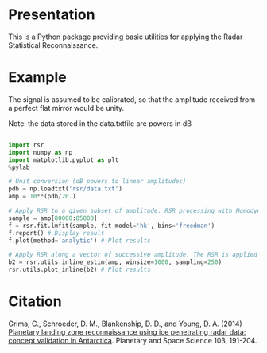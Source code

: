 # Presentation

This is a Python package providing basic utilities for applying the Radar Statistical Reconnaissance.


# Example

The signal is assumed to be calibrated, so that the amplitude received from a perfect flat mirror would be unity.

Note: the data stored in the data.txtfile are powers in dB


```python

import rsr
import numpy as np
import matplotlib.pyplot as plt
%pylab

# Unit conversion (dB powers to linear amplitudes)
pdb = np.loadtxt('rsr/data.txt')
amp = 10**(pdb/20.)

# Apply RSR to a given subset of amplitude. RSR processing with Homodyned K-distribution fitting, over a histogram binned with the Freedman-Diaconis Rule rule
sample = amp[80000:85000]
f = rsr.fit.lmfit(sample, fit_model='hk', bins='freedman')
f.report() # Display result
f.plot(method='analytic') # Plot results

# Apply RSR along a vector of successive amplitude. The RSR is applied on windows made of 1000 values. Each window is separated by 500 samples (can be time consuming).
b2 = rsr.utils.inline_estim(amp, winsize=1000, sampling=250)
rsr.utils.plot_inline(b2) # Plot results

```


# Citation

Grima, C., Schroeder, D. M., Blankenship, D. D., and Young, D. A. (2014) [Planetary landing zone reconnaissance using ice penetrating radar data: concept validation in Antarctica][1]. Planetary and Space Science 103, 191-204.



  [1]: http://www.sciencedirect.com/science/article/pii/S0032063314002244

